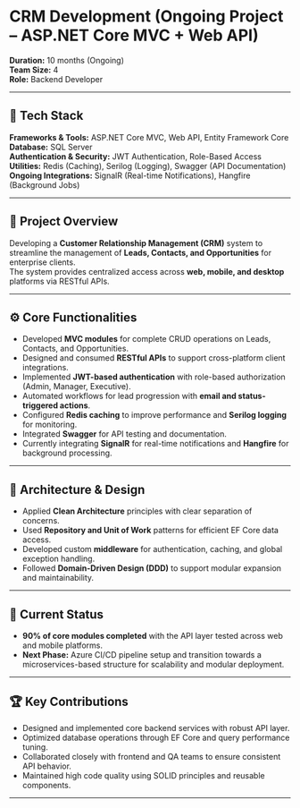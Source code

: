 # CRM Development (Ongoing Project – ASP.NET Core MVC + Web API)

**Duration:** 10 months (Ongoing)  
**Team Size:** 4  
**Role:** Backend Developer  

---

## 🧰 Tech Stack
**Frameworks & Tools:** ASP.NET Core MVC, Web API, Entity Framework Core  
**Database:** SQL Server  
**Authentication & Security:** JWT Authentication, Role-Based Access  
**Utilities:** Redis (Caching), Serilog (Logging), Swagger (API Documentation)  
**Ongoing Integrations:** SignalR (Real-time Notifications), Hangfire (Background Jobs)  

---

## 🎯 Project Overview
Developing a **Customer Relationship Management (CRM)** system to streamline the management of **Leads, Contacts, and Opportunities** for enterprise clients.  
The system provides centralized access across **web, mobile, and desktop** platforms via RESTful APIs.

---

## ⚙️ Core Functionalities
- Developed **MVC modules** for complete CRUD operations on Leads, Contacts, and Opportunities.  
- Designed and consumed **RESTful APIs** to support cross-platform client integrations.  
- Implemented **JWT-based authentication** with role-based authorization (Admin, Manager, Executive).  
- Automated workflows for lead progression with **email and status-triggered actions**.  
- Configured **Redis caching** to improve performance and **Serilog logging** for monitoring.  
- Integrated **Swagger** for API testing and documentation.  
- Currently integrating **SignalR** for real-time notifications and **Hangfire** for background processing.

---

## 🧠 Architecture & Design
- Applied **Clean Architecture** principles with clear separation of concerns.  
- Used **Repository and Unit of Work** patterns for efficient EF Core data access.  
- Developed custom **middleware** for authentication, caching, and global exception handling.  
- Followed **Domain-Driven Design (DDD)** to support modular expansion and maintainability.

---

## 🚀 Current Status
- **90% of core modules completed** with the API layer tested across web and mobile platforms.  
- **Next Phase:** Azure CI/CD pipeline setup and transition towards a microservices-based structure for scalability and modular deployment.

---

## 🏆 Key Contributions
- Designed and implemented core backend services with robust API layer.  
- Optimized database operations through EF Core and query performance tuning.  
- Collaborated closely with frontend and QA teams to ensure consistent API behavior.  
- Maintained high code quality using SOLID principles and reusable components.

---
